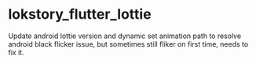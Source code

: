 # lokstory_flutter_lottie

Update android lottie version and dynamic set animation path to resolve android black flicker issue, but sometimes still fliker on first time, needs to fix it.

